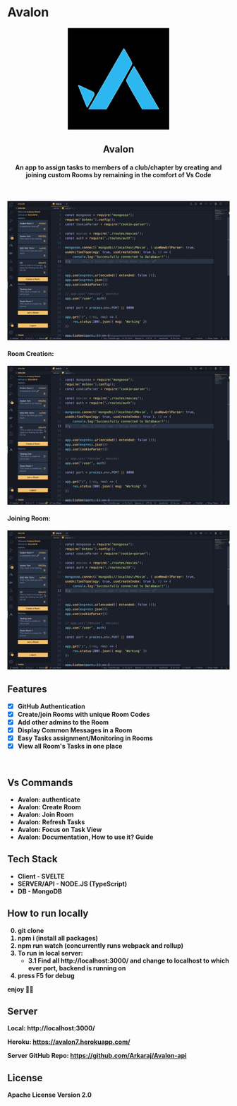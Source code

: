 # Avalon

<!-- https://user-images.githubusercontent.com/55324916/115232508-659b9b00-a134-11eb-91ae-f94bc534eb72.png -->

<p align="center">
  <img src="https://raw.githubusercontent.com/Arkaraj/Avalon/master/media/logo.png" alt="Avalon - Give Task with a ease">
</p>

<h2 align="center"> Avalon </h2>
<h4 align="center"> An app to assign tasks to members of a club/chapter by creating and joining custom Rooms by remaining in the comfort of Vs Code
<h4>

<badges>
<Dummy badges>

<!-- ![Visual Studio Marketplace Installs](https://img.shields.io/visual-studio-marketplace/i/ritwickdey.LiveServer)
![Visual Studio Marketplace Downloads](https://img.shields.io/visual-studio-marketplace/d/ritwickdey.LiveServer)
![Visual Studio Marketplace Rating](https://img.shields.io/visual-studio-marketplace/r/ritwickdey.LiveServer)
![Visual Studio Marketplace Version](https://img.shields.io/visual-studio-marketplace/v/swellaby.rust-pack) -->

<image gif>

![Avalon extension overview](media/resources/dashboard.gif)

<!-- https://user-images.githubusercontent.com/55324916/114911162-58349700-9e3c-11eb-9742-63d9ffb96d72.mov -->

#### Room Creation:

![Avalon extension overview](media/resources/dashboard.gif)

<!-- https://user-images.githubusercontent.com/55324916/114911197-61256880-9e3c-11eb-9ab2-4b04894efd6f.mov -->

#### Joining Room:

![Avalon extension overview](media/resources/dashboard.gif)

<!-- https://user-images.githubusercontent.com/55324916/114911212-64b8ef80-9e3c-11eb-8705-7d8bad3ce1da.mov -->

## Features

- [x] GitHub Authentication
- [x] Create/join Rooms with unique Room Codes
- [x] Add other admins to the Room
- [x] Display Common Messages in a Room
- [x] Easy Tasks assignment/Monitoring in Rooms
- [x] View all Room's Tasks in one place

<br>

## Vs Commands

- Avalon: authenticate
- Avalon: Create Room
- Avalon: Join Room
- Avalon: Refresh Tasks
- Avalon: Focus on Task View
- Avalon: Documentation, How to use it? Guide

## Tech Stack

- Client - SVELTE
- SERVER/API - NODE.JS (TypeScript)
- DB - MongoDB

## How to run locally

0. git clone <repo>
1. npm i (install all packages)
2. npm run watch (concurrently runs webpack and rollup)
3. To run in local server:
   - 3.1 Find all http://localhost:3000/ and change to localhost to which ever port, backend is running on
4. press F5 for debug

enjoy 🎉🎉

## Server

Local: http://localhost:3000/

Heroku: https://avalon7.herokuapp.com/

Server GitHub Repo: https://github.com/Arkaraj/Avalon-api

## License

Apache License Version 2.0

